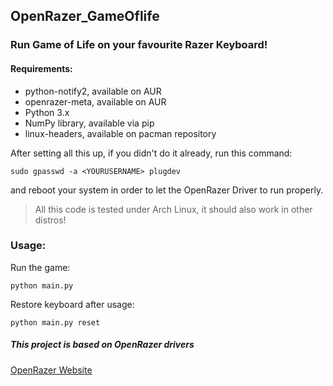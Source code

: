 ## OpenRazer_GameOflife
### Run Game of Life on your favourite Razer Keyboard!

#### Requirements:

- python-notify2, available on AUR
- openrazer-meta, available on AUR
- Python 3.x
- NumPy library, available via pip
- linux-headers, available on pacman repository

After setting all this up, if you didn't do it already, run this command:

``sudo gpasswd -a <YOURUSERNAME> plugdev``

and reboot your system in order to let the OpenRazer Driver to run properly.

> All this code is tested under Arch Linux, it should also work in other distros!


### Usage:

Run the game:

``python main.py``

Restore keyboard after usage:

``python main.py reset``

##### This project is based on OpenRazer drivers

[OpenRazer Website](https://openrazer.github.io/)

